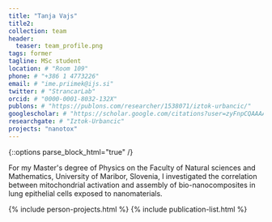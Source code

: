 ```yaml
---
title: "Tanja Vajs"
title2: 
collection: team
header:
  teaser: team_profile.png
tags: former
tagline: MSc student
location: # "Room 109"
phone: # "+386 1 4773226"
email: # "ime.priimek@ijs.si"
twitter: # "StrancarLab"
orcid: # "0000-0001-8032-132X"
publons: # "https://publons.com/researcher/1538071/iztok-urbancic/"
googlescholar: # "https://scholar.google.com/citations?user=zyFnpCQAAAAJ"
researchgate: # "Iztok-Urbancic"
projects: "nanotox"
---
```


{::options parse_block_html="true" /}

For my Master's degree of Physics on the Faculty of Natural sciences and Mathematics, University of Maribor, 
Slovenia, I investigated the correlation between mitochondrial activation and assembly of bio-nanocomposites in lung epithelial cells exposed to nanomaterials.


{% include person-projects.html %}
{% include publication-list.html %}